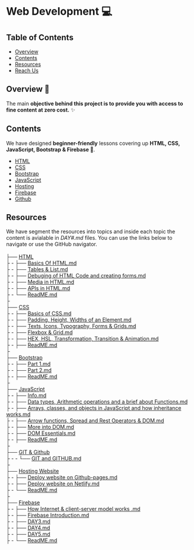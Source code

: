 # Web Development 💻

<!-- TABLE OF CONTENTS -->
## Table of Contents
* [Overview](#overview)
* [Contents](#contents)
* [Resources](#resources)
* [Reach Us](#reach-us)

<!-- OVERVIEW -->
## Overview 📝

The main **objective behind this project is to provide you with access to fine content at zero cost.** ✨


<!-- CONTENTS -->
## Contents

We have designed **beginner-friendly** lessons covering up **HTML, CSS, JavaScript, Bootstrap & Firebase 💛**. 

- [HTML](/HTML/ReadME.md)
- [CSS](/CSS/ReadME.md) 
- [Bootstrap](/Bootstrap/ReadME.md)
- [JavaScript](/JavaScript/ReadME.md)
- [Hosting](/Hosting/ReadME.md)
- [Firebase](/Firebase/ReadME.md)
- [Github](/Github/ReadME.md)

## Resources

We have segment the resources into topics and inside each topic the content is avialable in _DAY#.md_ files. You can use the links below to navigate or use the GitHub navigator.
<br>
<br>
├── [HTML](/HTML)<br>
├ - ├── [Basics Of HTML.md](/HTML/DAY1.md)<br>
├ - ├── [Tables & List.md](/HTML/DAY2.md)<br>
├ - ├── [Debuging of HTML Code and creating forms.md](/HTML/DAY3.md)<br>
├ - ├── [Media in HTML.md](/HTML/DAY4.md)<br>
├ - ├── [APIs in HTML.md](/HTML/DAYOptional.md)<br>
├ - └── [ReadME.md](/HTML/ReadME.md)<br>
├<br>
├── [CSS](/CSS)<br>
├ - ├── [Basics of CSS.md](/CSS/DAY1.md)<br>
├ - ├── [Padding, Height, Widths of an Element.md](/CSS/DAY2.md)<br>
├ - ├── [Texts, Icons, Typography, Forms & Grids.md](/CSS/DAY3.md)<br>
├ - ├── [Flexbox & Grid.md](/CSS/DAY4.md)<br>
├ - ├── [HEX, HSL, Transformation, Transition & Animation.md](/CSS/Optional.md)<br>
├ - ├── [ReadME.md](/CSS/ReadME.md)<br>
├<br>
├── [Bootstrap](/CSS)<br>
├ - ├── [Part 1.md](/Bootstrap/DAY1.md)<br>
├ - ├── [Part 2.md](/Bootstrap/DAY2.md)<br>
├ - ├── [ReadME.md](/Bootstrap/ReadME.md)<br>
├<br>
├── [JavaScript](/JavaScript)<br>
├ - ├── [Info.md](/JavaScript/DAY1.md)<br>
├ - ├── [Data types, Arithmetic operations and a brief about Functions.md](/JavaScript/DAY2.md)<br>
├ - ├── [Arrays, classes, and objects in JavaScript and how inheritance works.md](/JavaScript/DAY3.md)<br>
├ - ├── [Arrow functions, Spread and Rest Operators & DOM.md](/JavaScript/DAY4.md)<br>
├ - ├── [More into DOM.md](/JavaScript/DAY5.md)<br>
├ - ├── [DOM Essentials.md](/JavaScript/DAY6.md)<br>
├ - ├── [ReadME.md](/JavaScript/ReadME.md)<br>
├<br>
├── [GIT & Github](/Github)<br>
├ - - └── [GIT and GITHUB.md](/Github/GITHUB.md)<br>
├<br>
├── [Hosting Website](/Hosting)<br>
├ - ├── [Deploy website on Github-pages.md](/Hosting/DAY1.md)<br>
├ - ├── [Deploy website on Netlify.md](/Hosting/DAY2.md)<br>
├ - └── [ReadME.md](/Hosting/ReadME.md)<br>
├<br>
├── [Firebase](/Firebase)<br>
├ - ├── [How Internet & client-server model works .md](/Firebase/DAY1.md)<br>
├ - ├── [Firebase Introduction.md](/Firebase/DAY2.md)<br>
├ - ├── [DAY3.md](/Firebase/DAY3.md)<br>
├ - ├── [DAY4.md](/Firebase/DAY4.md)<br>
├ - ├── [DAY5.md](/Firebase/DAY5.md)<br>
├ - └── [ReadME.md](/Firebase/ReadME.md)<br>
<br>
